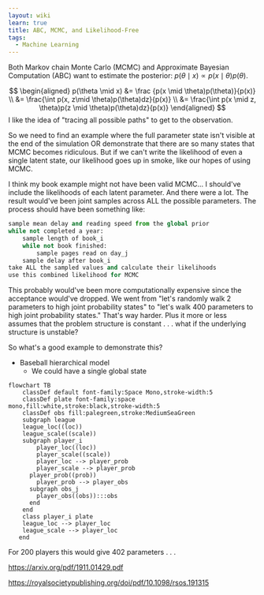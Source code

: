 ```yaml
---
layout: wiki
learn: true
title: ABC, MCMC, and Likelihood-Free
tags:
  - Machine Learning
---
```


Both Markov chain Monte Carlo (MCMC) and Approximate Bayesian Computation (ABC) want to estimate the posterior: $p(\theta \mid x) \propto p(x \mid \theta)p(\theta)$​.

$$
\begin{aligned}
p(\theta \mid x) &= \frac {p(x \mid \theta)p(\theta)}{p(x)} \\
&= \frac{\int p(x, z\mid \theta)p(\theta)dz}{p(x)} \\
&= \frac{\int p(x \mid z, \theta)p(z \mid \theta)p(\theta)dz}{p(x)}
\end{aligned}
$$
I like the idea of "tracing all possible paths" to get to the observation.

So we need to find an example where the full parameter state isn't visible at the end of the simulation OR demonstrate that there are so many states that MCMC becomes ridiculous. But if we can't write the likelihood of even a single latent state, our likelihood goes up in smoke, like our hopes of using MCMC.

I think my book example might not have been valid MCMC... I should've include the likelihoods of each latent parameter. And there were a lot. The result would've been joint samples across ALL the possible parameters. The process should have been something like:

```python
sample mean delay and reading speed from the global prior
while not completed a year:
	sample length of book_i
	while not book finished:
		sample pages read on day_j
	sample delay after book_i
take ALL the sampled values and calculate their likelihoods
use this combined likelihood for MCMC
```

This probably would've been more computationally expensive since the acceptance would've dropped. We went from "let's randomly walk 2 parameters to high joint probability states" to "let's walk 400 parameters to high joint probability states." That's way harder. Plus it more or less assumes that the problem structure is constant . . . what if the underlying structure is unstable?

So what's a good example to demonstrate this?

- Baseball hierarchical model
  - We could have a single global state

```mermaid
flowchart TB
	classDef default font-family:Space Mono,stroke-width:5
	classDef plate font-family:space mono,fill:white,stroke:black,stroke-width:5
	classDef obs fill:palegreen,stroke:MediumSeaGreen
	subgraph league
    league_loc((loc))
    league_scale((scale))
    subgraph player_i
    	player_loc((loc))
    	player_scale((scale))
    	player_loc --> player_prob
    	player_scale --> player_prob
      player_prob((prob))
     	player_prob --> player_obs
      subgraph obs_j
      	player_obs((obs)):::obs
      end
    end
    class player_i plate
    league_loc --> player_loc
    league_scale --> player_loc
   end
```

For 200 players this would give 402 parameters . . .

https://arxiv.org/pdf/1911.01429.pdf

https://royalsocietypublishing.org/doi/pdf/10.1098/rsos.191315
